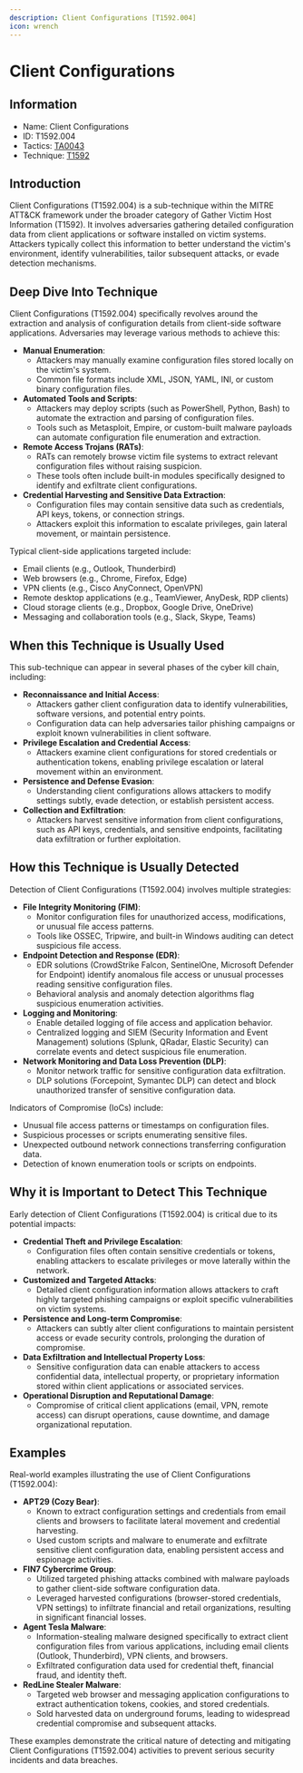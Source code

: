 ```yaml
---
description: Client Configurations [T1592.004]
icon: wrench
---
```


# Client Configurations

## Information

* Name: Client Configurations
* ID: T1592.004
* Tactics: [TA0043](../)
* Technique: [T1592](./)

## Introduction

Client Configurations (T1592.004) is a sub-technique within the MITRE ATT\&CK framework under the broader category of Gather Victim Host Information (T1592). It involves adversaries gathering detailed configuration data from client applications or software installed on victim systems. Attackers typically collect this information to better understand the victim's environment, identify vulnerabilities, tailor subsequent attacks, or evade detection mechanisms.

## Deep Dive Into Technique

Client Configurations (T1592.004) specifically revolves around the extraction and analysis of configuration details from client-side software applications. Adversaries may leverage various methods to achieve this:

* **Manual Enumeration**:
  * Attackers may manually examine configuration files stored locally on the victim's system.
  * Common file formats include XML, JSON, YAML, INI, or custom binary configuration files.
* **Automated Tools and Scripts**:
  * Attackers may deploy scripts (such as PowerShell, Python, Bash) to automate the extraction and parsing of configuration files.
  * Tools such as Metasploit, Empire, or custom-built malware payloads can automate configuration file enumeration and extraction.
* **Remote Access Trojans (RATs)**:
  * RATs can remotely browse victim file systems to extract relevant configuration files without raising suspicion.
  * These tools often include built-in modules specifically designed to identify and exfiltrate client configurations.
* **Credential Harvesting and Sensitive Data Extraction**:
  * Configuration files may contain sensitive data such as credentials, API keys, tokens, or connection strings.
  * Attackers exploit this information to escalate privileges, gain lateral movement, or maintain persistence.

Typical client-side applications targeted include:

* Email clients (e.g., Outlook, Thunderbird)
* Web browsers (e.g., Chrome, Firefox, Edge)
* VPN clients (e.g., Cisco AnyConnect, OpenVPN)
* Remote desktop applications (e.g., TeamViewer, AnyDesk, RDP clients)
* Cloud storage clients (e.g., Dropbox, Google Drive, OneDrive)
* Messaging and collaboration tools (e.g., Slack, Skype, Teams)

## When this Technique is Usually Used

This sub-technique can appear in several phases of the cyber kill chain, including:

* **Reconnaissance and Initial Access**:
  * Attackers gather client configuration data to identify vulnerabilities, software versions, and potential entry points.
  * Configuration data can help adversaries tailor phishing campaigns or exploit known vulnerabilities in client software.
* **Privilege Escalation and Credential Access**:
  * Attackers examine client configurations for stored credentials or authentication tokens, enabling privilege escalation or lateral movement within an environment.
* **Persistence and Defense Evasion**:
  * Understanding client configurations allows attackers to modify settings subtly, evade detection, or establish persistent access.
* **Collection and Exfiltration**:
  * Attackers harvest sensitive information from client configurations, such as API keys, credentials, and sensitive endpoints, facilitating data exfiltration or further exploitation.

## How this Technique is Usually Detected

Detection of Client Configurations (T1592.004) involves multiple strategies:

* **File Integrity Monitoring (FIM)**:
  * Monitor configuration files for unauthorized access, modifications, or unusual file access patterns.
  * Tools like OSSEC, Tripwire, and built-in Windows auditing can detect suspicious file access.
* **Endpoint Detection and Response (EDR)**:
  * EDR solutions (CrowdStrike Falcon, SentinelOne, Microsoft Defender for Endpoint) identify anomalous file access or unusual processes reading sensitive configuration files.
  * Behavioral analysis and anomaly detection algorithms flag suspicious enumeration activities.
* **Logging and Monitoring**:
  * Enable detailed logging of file access and application behavior.
  * Centralized logging and SIEM (Security Information and Event Management) solutions (Splunk, QRadar, Elastic Security) can correlate events and detect suspicious file enumeration.
* **Network Monitoring and Data Loss Prevention (DLP)**:
  * Monitor network traffic for sensitive configuration data exfiltration.
  * DLP solutions (Forcepoint, Symantec DLP) can detect and block unauthorized transfer of sensitive configuration data.

Indicators of Compromise (IoCs) include:

* Unusual file access patterns or timestamps on configuration files.
* Suspicious processes or scripts enumerating sensitive files.
* Unexpected outbound network connections transferring configuration data.
* Detection of known enumeration tools or scripts on endpoints.

## Why it is Important to Detect This Technique

Early detection of Client Configurations (T1592.004) is critical due to its potential impacts:

* **Credential Theft and Privilege Escalation**:
  * Configuration files often contain sensitive credentials or tokens, enabling attackers to escalate privileges or move laterally within the network.
* **Customized and Targeted Attacks**:
  * Detailed client configuration information allows attackers to craft highly targeted phishing campaigns or exploit specific vulnerabilities on victim systems.
* **Persistence and Long-term Compromise**:
  * Attackers can subtly alter client configurations to maintain persistent access or evade security controls, prolonging the duration of compromise.
* **Data Exfiltration and Intellectual Property Loss**:
  * Sensitive configuration data can enable attackers to access confidential data, intellectual property, or proprietary information stored within client applications or associated services.
* **Operational Disruption and Reputational Damage**:
  * Compromise of critical client applications (email, VPN, remote access) can disrupt operations, cause downtime, and damage organizational reputation.

## Examples

Real-world examples illustrating the use of Client Configurations (T1592.004):

* **APT29 (Cozy Bear)**:
  * Known to extract configuration settings and credentials from email clients and browsers to facilitate lateral movement and credential harvesting.
  * Used custom scripts and malware to enumerate and exfiltrate sensitive client configuration data, enabling persistent access and espionage activities.
* **FIN7 Cybercrime Group**:
  * Utilized targeted phishing attacks combined with malware payloads to gather client-side software configuration data.
  * Leveraged harvested configurations (browser-stored credentials, VPN settings) to infiltrate financial and retail organizations, resulting in significant financial losses.
* **Agent Tesla Malware**:
  * Information-stealing malware designed specifically to extract client configuration files from various applications, including email clients (Outlook, Thunderbird), VPN clients, and browsers.
  * Exfiltrated configuration data used for credential theft, financial fraud, and identity theft.
* **RedLine Stealer Malware**:
  * Targeted web browser and messaging application configurations to extract authentication tokens, cookies, and stored credentials.
  * Sold harvested data on underground forums, leading to widespread credential compromise and subsequent attacks.

These examples demonstrate the critical nature of detecting and mitigating Client Configurations (T1592.004) activities to prevent serious security incidents and data breaches.
